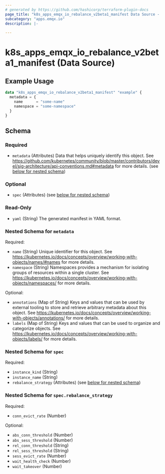 ```yaml
---
# generated by https://github.com/hashicorp/terraform-plugin-docs
page_title: "k8s_apps_emqx_io_rebalance_v2beta1_manifest Data Source - terraform-provider-k8s"
subcategory: "apps.emqx.io"
description: |-
  
---
```


# k8s_apps_emqx_io_rebalance_v2beta1_manifest (Data Source)



## Example Usage

```terraform
data "k8s_apps_emqx_io_rebalance_v2beta1_manifest" "example" {
  metadata = {
    name      = "some-name"
    namespace = "some-namespace"
  }
}
```

<!-- schema generated by tfplugindocs -->
## Schema

### Required

- `metadata` (Attributes) Data that helps uniquely identify this object. See https://github.com/kubernetes/community/blob/master/contributors/devel/sig-architecture/api-conventions.md#metadata for more details. (see [below for nested schema](#nestedatt--metadata))

### Optional

- `spec` (Attributes) (see [below for nested schema](#nestedatt--spec))

### Read-Only

- `yaml` (String) The generated manifest in YAML format.

<a id="nestedatt--metadata"></a>
### Nested Schema for `metadata`

Required:

- `name` (String) Unique identifier for this object. See https://kubernetes.io/docs/concepts/overview/working-with-objects/names/#names for more details.
- `namespace` (String) Namespaces provides a mechanism for isolating groups of resources within a single cluster. See https://kubernetes.io/docs/concepts/overview/working-with-objects/namespaces/ for more details.

Optional:

- `annotations` (Map of String) Keys and values that can be used by external tooling to store and retrieve arbitrary metadata about this object. See https://kubernetes.io/docs/concepts/overview/working-with-objects/annotations/ for more details.
- `labels` (Map of String) Keys and values that can be used to organize and categorize objects. See https://kubernetes.io/docs/concepts/overview/working-with-objects/labels/ for more details.


<a id="nestedatt--spec"></a>
### Nested Schema for `spec`

Required:

- `instance_kind` (String)
- `instance_name` (String)
- `rebalance_strategy` (Attributes) (see [below for nested schema](#nestedatt--spec--rebalance_strategy))

<a id="nestedatt--spec--rebalance_strategy"></a>
### Nested Schema for `spec.rebalance_strategy`

Required:

- `conn_evict_rate` (Number)

Optional:

- `abs_conn_threshold` (Number)
- `abs_sess_threshold` (Number)
- `rel_conn_threshold` (String)
- `rel_sess_threshold` (String)
- `sess_evict_rate` (Number)
- `wait_health_check` (Number)
- `wait_takeover` (Number)
